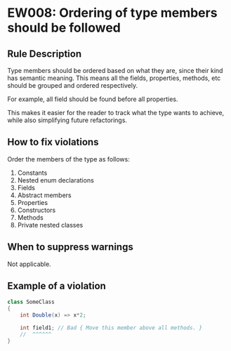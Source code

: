 # EW008: Ordering of type members should be followed

## Rule Description

Type members should be ordered based on what they are, since their kind has semantic meaning. This means all the fields, properties, methods, etc should be grouped and ordered respectively.

For example, all field should be found before all properties.

This makes it easier for the reader to track what the type wants to achieve, while also simplifying future refactorings.

## How to fix violations

Order the members of the type as follows:

1. Constants
1. Nested enum declarations
1. Fields
1. Abstract members
1. Properties
1. Constructors
1. Methods
1. Private nested classes

## When to suppress warnings

Not applicable.

## Example of a violation

```csharp
class SomeClass
{
    int Double(x) => x*2;

    int field1; // Bad { Move this member above all methods. }
    //  ^^^^^^
}
```